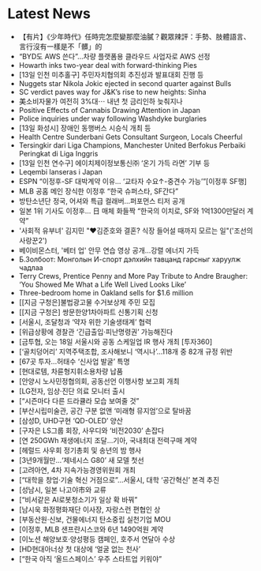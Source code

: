 # Latest News
-  【有片】《少年時代》任時完怎麼變那麼油膩？觀眾辣評：手勢、肢體語言、言行沒有一樣是不「髒」的
-  “BYD도 AWS 쓴다”…차량 플랫폼용 클라우드 사업자로 AWS 선정
-  Howarth inks two-year deal with forward-thinking Pies
-  [13일 인천 미추홀구] 주민자치협의회 추진성과 발표대회 진행 등
-  Nuggets star Nikola Jokic ejected in second quarter against Bulls
-  SC verdict paves way for J&K’s rise to new heights: Sinha
-  美소비자물가 여전히 3%대⋯ 내년 첫 금리인하 늦춰지나
-  Positive Effects of Cannabis Drawing Attention in Japan
-  Police inquiries under way following Washdyke burglaries
-  [13일 화성시] 장애인 동행버스 시승식 개최 등
-  Health Centre Sunderbani Gets Consultant Surgeon, Locals Cheerful
-  Tersingkir dari Liga Champions, Manchester United Berfokus Perbaiki Peringkat di Liga Inggris
-  [13일 인천 연수구] 에이치제이정보통신㈜ ‘온기 가득 라면’ 기부 등
-  Leqembi lanseras i Japan
-  ESPN “이정후-SF 대박계약 이유... ‘교타자 수요↑-중견수 가능’”[이정후 SF행]
-  MLB 공홈 메인 장식한 이정후 “한국 슈퍼스타, SF간다”
-  방탄소년단 정국, 어셔와 특급 컬래버…퍼포먼스 티저 공개
-  일본 1위 기사도 이정후… 日 매체 화들짝 “한국의 이치로, SF와 1억1300만달러 계약”
-  '사회적 유부녀' 김지민 "♥김준호와 결혼? 식장 들어설 때까지 모르는 일"('조선의 사랑꾼2')
-  베이비몬스터, '베터 업' 안무 연습 영상 공개…강렬 에너지 가득
-  Б.Золбоот: Монголын И-спорт дэлхийн тавцанд гарсныг харуулж чадлаа
-  Terry Crews, Prentice Penny and More Pay Tribute to Andre Braugher: ‘You Showed Me What a Life Well Lived Looks Like’
-  Three-bedroom home in Oakland sells for $1.6 million
-  [[지금 구청은]불법광고물 수거보상제 주민 모집
-  [[지금 구청은] 쌍문한양1차아파트 신통기획 신청
-  [서울시, 조달청과 ‘약자 위한 기술생태계’ 협력
-  [위급상황에 경찰관 ‘긴급출입·피난명령권’ 가능해진다
-  [금투협, 오는 18일 서울시와 공동 스케일업 IR 행사 개최 [투자360]
-  [‘골치덩어리’ 지역주택조합, 조사해보니 ‘역시나’…118개 중 82개 규정 위반
-  [67곳 투자...허태수 ‘신사업 발굴’ 특명
-  [현대로템, 차륜형지휘소용차량 납품
-  [안양시 노사민정협의회, 공동선언 이행사항 보고회 개최
-  [LG전자, 임상·진단 의료 모니터 출시
-  [“시즌마다 다른 드라큘라 모습 보여줄 것”
-  [부산시립미술관, 공간 구분 없앤 ‘미래형 뮤지엄’으로 탈바꿈
-  [삼성D, UHD구현 ‘QD-OLED’ 양산
-  [구자은 LS그룹 회장, 사우디와 ‘비전2030’ 손잡다
-  [연 250GWh 재생에너지 조달…기아, 국내최대 전력구매 계약
-  [헤럴드 사우회 정기총회 및 송년의 밤 행사
-  [3년9개월만...‘제네시스 G80’ 새 모델 첫선
-  [고려아연, 4차 지속가능경영위원회 개최
-  [“대학을 창업·기술 혁신 거점으로”…서울시, 대학 ‘공간혁신’ 본격 추진
-  [성남시, 일본 나고야市와 교류
-  [“비서같은 AI로봇청소기가 일상 확 바꿔”
-  [남시욱 화정평화재단 이사장, 자랑스런 편협인 상
-  [부동산원·신보, 건물에너지 탄소중립 실천기업 MOU
-  [이정후, MLB 샌프란시스코와 6년 1490억원 계약
-  [이노션 해양보호·양성평등 캠페인, 호주서 연달아 수상
-  [HD현대아너상 첫 대상에 ‘얼굴 없는 천사’
-  [“한국 아직 ‘올드스페이스’ 우주 스타트업 키워야”
